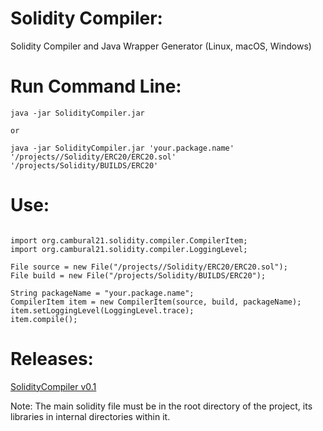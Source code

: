 # Solidity Compiler:

Solidity Compiler and Java Wrapper Generator (Linux, macOS, Windows)

Run Command Line:
====
```
java -jar SolidityCompiler.jar

or

java -jar SolidityCompiler.jar 'your.package.name' '/projects//Solidity/ERC20/ERC20.sol' '/projects/Solidity/BUILDS/ERC20'
```

Use:
====
```

import org.cambural21.solidity.compiler.CompilerItem;
import org.cambural21.solidity.compiler.LoggingLevel;

File source = new File("/projects//Solidity/ERC20/ERC20.sol");
File build = new File("/projects/Solidity/BUILDS/ERC20");

String packageName = "your.package.name";
CompilerItem item = new CompilerItem(source, build, packageName);
item.setLoggingLevel(LoggingLevel.trace);
item.compile();

```

Releases:
====

[SolidityCompiler v0.1](https://github.com/Cambural21/solidity-compiler/releases/download/RELEASE/SolidityCompiler.zip)

Note: The main solidity file must be in the root directory of the project, its libraries in internal directories within it.

